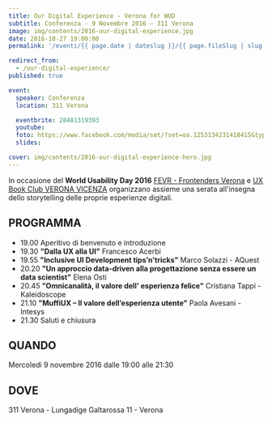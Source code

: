 ```yaml
---
title: Our Digital Experience - Verona for WUD
subtitle: Conferenza - 9 Novembre 2016 – 311 Verona
image: img/contents/2016-our-digital-experience.jpg
date: 2016-10-27 19:00:00
permalink: '/eventi/{{ page.date | dateslug }}/{{ page.fileSlug | slug }}/index.html'

redirect_from:
  - /our-digital-experience/
published: true

event:
  speaker: Conferenza
  location: 311 Verona

  eventbrite: 28481319393
  youtube:
  foto: https://www.facebook.com/media/set/?set=oa.1253134231418415&type=3
  slides:

cover: img/contents/2016-our-digital-experience-hero.jpg
---
```


In occasione del **World Usability Day 2016** [FEVR - Frontenders Verona](https://www.facebook.com/groups/frontendersverona/) e [UX Book Club VERONA VICENZA](https://www.facebook.com/groups/910429565681407/) organizzano
assieme una serata all'insegna dello storytelling delle proprie esperienze digitali.

## PROGRAMMA

- 19.00 Aperitivo di benvenuto e introduzione
- 19.30 **"Dalla UX alla UI"** Francesco Acerbi
- 19.55 **"Inclusive UI Development tips’n'tricks"** Marco Solazzi - AQuest
- 20.20 **"Un approccio data-driven alla progettazione senza essere un data scientist"** Elena Osti
- 20.45 **"Omnicanalità, il valore dell' esperienza felice"** Cristiana Tappi - Kaleidoscope
- 21.10 **"MuffiUX – Il valore dell’esperienza utente"** Paola Avesani - Intesys
- 21.30 Saluti e chiusura

## QUANDO

Mercoledì 9 novembre 2016 dalle 19:00 alle 21:30

## DOVE

311 Verona - Lungadige Galtarossa 11 - Verona
